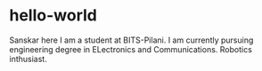 # hello-world
Sanskar here
I am a student at BITS-Pilani.
I am currently pursuing engineering degree in ELectronics and Communications.
Robotics inthusiast.
